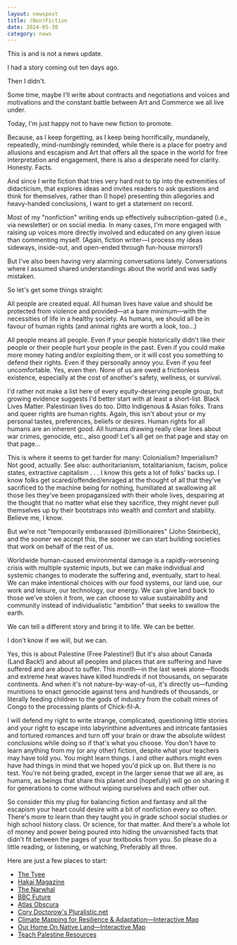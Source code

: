 ```yaml
---
layout: newspost
title: (Non)Fiction
date: 2024-05-30
category: news
---
```


This is and is not a news update.

I had a story coming out ten days ago.

Then I didn't.

Some time, maybe I'll write about contracts and negotiations and voices and motivations and the constant battle between Art and Commerce we all live under.

Today, I'm just happy not to have new fiction to promote.

Because, as I keep forgetting, as I keep being horrifically, mundanely, repeatedly, mind-numbingly reminded, while there is a place for poetry and allusions and escapism and Art that offers all the space in the world for free interpretation and engagement, there is also a desperate need for clarity. Honesty. Facts.

And since I write fiction that tries very hard not to tip into the extremities of didacticism, that explores ideas and invites readers to ask questions and think for themselves, rather than (I hope) presenting thin allegories and heavy-handed conclusions, I want to get a statement on record.

Most of my "nonfiction" writing ends up effectively subscription-gated (i.e., via newsletter) or on social media. In many cases, I'm more engaged with raising up voices more directly involved and educated on any given issue than commenting myself. (Again, fiction writer—I process my ideas sideways, inside-out, and open-ended through fun-house mirrors!)

But I've also been having very alarming conversations lately. Conversations where I assumed shared understandings about the world and was sadly mistaken.

So let's get some things straight:

All people are created equal. All human lives have value and should be protected from violence and provided—at a bare minimum—with the necessities of life in a healthy society. As humans, we should all be in favour of human rights (and animal rights are worth a look, too...)

All people means all people. Even if your people historically didn't like their people or their people hurt your people in the past. Even if you could make more money hating and/or exploiting them, or it will cost you something to defend their rights. Even if they personally annoy you. Even if you feel uncomfortable. Yes, even then. None of us are owed a frictionless existence, especially at the cost of another's safety, wellness, or survival.

I'd rather not make a list here of every equity-deserving people group, but growing evidence suggests I'd better start with at least a short-list. Black Lives Matter. Palestinian lives do too. Ditto Indigenous & Asian folks. Trans and queer rights are human rights. Again, this isn't about your or my personal tastes, preferences, beliefs or desires. Human rights for all humans are an inherent good. All humans drawing really clear lines about war crimes, genocide, etc., also good! Let's all get on that page and stay on that page...

This is where it seems to get harder for many: Colonialism? Imperialism? Not good, actually. See also: authoritarianism, totalitarianism, facism, police states, extractive capitalism . . . I know this gets a lot of folks' backs up. I know folks get scared/offended/enraged at the thought of all that they've sacrificed to the machine being for nothing, humiliated at swallowing all those lies they've been propagansized with their whole lives, despairing at the thought that no matter what else they sacrifice, they might never pull themselves up by their bootstraps into wealth and comfort and stability. Believe me, I know.

But we're not "temporarily embarassed (b)millionaires" (John Steinbeck), and the sooner we accept this, the sooner we can start building societies that work on behalf of the rest of us.

Worldwide human-caused environmental damage is a rapidly-worsening crisis with multiple systemic inputs, but we can make individual and systemic changes to moderate the suffering and, eventually, start to heal. We can make intentional choices with our food systems, our land use, our work and leisure, our technology, our energy. We can give land back to those we've stolen it from, we can choose to value sustainability and community instead of individualistic "ambition" that seeks to swallow the earth.

We can tell a different story and bring it to life. We can be better.

I don't know if we will, but we can.

Yes, this is about Palestine (Free Palestine!) But it's also about Canada (Land Back!) and about all peoples and places that are suffering and have suffered and are about to suffer. This month—in the last week alone—floods and extreme heat waves have killed hundreds if not thousands, on separate continents. And when it's not nature-by-way-of-us, it's directly us—funding munitions to enact genocide against tens and hundreds of thousands, or literally feeding children to the gods of industry from the cobalt mines of Congo to the processing plants of Chick-fil-A.

I will defend my right to write strange, complicated, questioning little stories and your right to escape into labyrinthine adventures and intricate fantasies and tortured romances and turn off your brain or draw the absolute wildest conclusions while doing so if that's what you choose. You don't have to learn anything from my (or any other) fiction, despite what your teachers may have told you. You might learn things. I and other authors might even have had things in mind that we hoped you'd pick up on. But there is no test. You're not being graded, except in the larger sense that we all are, as humans, as beings that share this planet and (hopefully) will go on sharing it for generations to come without wiping ourselves and each other out. 

So consider this my plug for balancing fiction and fantasy and all the escapism your heart could desire with a bit of nonfiction every so often. There's more to learn than they taught you in grade school social studies or high school history class. Or science, for that matter. And there's a whole lot of money and power being poured into hiding the unvarnished facts that didn't fit between the pages of your textbooks from you. So please do a little reading, or listening, or watching, Preferably all three.

Here are just a few places to start:

 - [The Tyee](https://thetyee.ca/)
 - [Hakai Magazine](https://hakaimagazine.com/)
 - [The Narwhal](https://thenarwhal.ca/)
 - [BBC Future](https://www.bbc.com/future/article/20190109-the-perils-of-short-termism-civilisations-greatest-threat)
 - [Atlas Obscura](https://www.atlasobscura.com/articles/what-is-permaculture-food-forests)
 - [Cory Doctorow's Pluralistic.net](https://pluralistic.net/)
 - [Climate Mapping for Resilience & Adaptation—Interactive Map](https://livingatlas.arcgis.com/assessment-tool/search)
 - [Our Home On Native Land—Interactive Map](https://native-land.ca/)
 - [Teach Palestine Resources](https://drive.google.com/open?id=1rfsIILBhWzRhnTOpXQxNfgz598aWskW4&link_id=3)
